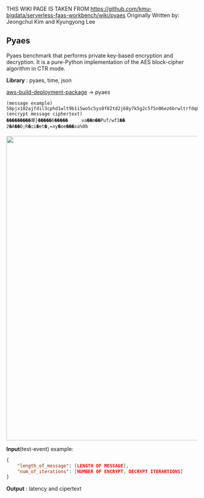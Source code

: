 THIS WIKI PAGE IS TAKEN FROM https://github.com/kmu-bigdata/serverless-faas-workbench/wiki/pyaes
Originally Written by: Jeongchul Kim and Kyungyong Lee
## Pyaes

Pyaes benchmark that performs private key-based encryption and decryption. It is a pure-Python implementation of the AES block-cipher algorithm in CTR mode.

**Library** : pyaes, time, json

[aws-build-deployment-package](https://github.com/kmu-bigdata/serverless-faas-workbench/wiki/aws-build-deployment-package) -> pyaes

```text
(message example)
58pjx102ajfdil3cphd1wlt9b1i5wo5c5ys0f82td2j68y7k5g2c5f5n06ez6brwltrfdq8shuy7rcnzk7qym3eqsmfzuz5k7mjo
(encrypt message ciphertext) 
���������単}�����6�����     va��m��Puf/wf1��    2�A��O;R�טi�et�,=xƴ�oe���xa%0b
```
<img src='https://user-images.githubusercontent.com/10591350/65368805-9d084400-dc80-11e9-8937-d014a3352f5a.png' width=800px>

**Input**(test-event) example:
```json
{
    "length_of_message": [LENGTH OF MESSAGE],
    "num_of_iterations": [NUMBER OF ENCRYPT, DECRYPT ITERARTIONS]
}
```
**Output** : latency and cipertext
